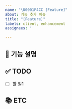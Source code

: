 ```yaml
---
name: "\U0001F4CC [Feature]"
about: 기능 추가 이슈
title: "[Feature]"
labels: client, enhancement
assignees: ''

---
```


## 📝 기능 설명

<!-- 어떤 부분이 구현되어야 하는지 설명 기재 -->

## ✅ TODO

<!-- 이슈 할 일 기재 -->

- [ ] 할 일1

## 📚 ETC

<!-- Screenshot, References 기재 -->
